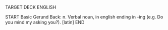 TARGET DECK
ENGLISH

START
Basic
Gerund
Back: n. Verbal noun, in english ending in -ing (e.g. Do you mind my asking you?). [latin]
END
